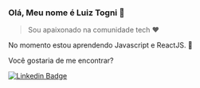 ### Olá, Meu nome é Luiz Togni 👋

> Sou apaixonado na comunidade tech ❤️

No momento estou aprendendo Javascript e ReactJS. 🚀

Você gostaria de me encontrar?

[![Linkedin Badge](https://img.shields.io/badge/-LinkedIn-blue?style=flat-square&logo=Linkedin&logoColor=white&link=https://www.linkedin.com/in/luizgustavotogni)](https://www.linkedin.com/in/luizgustavotogni)
